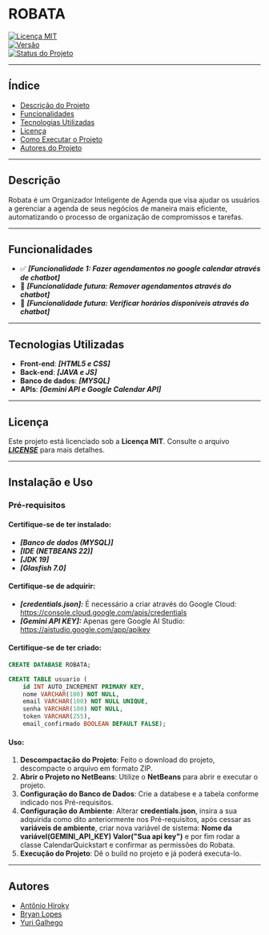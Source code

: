 # **ROBATA**

[![Licença MIT](https://img.shields.io/badge/license-MIT-blue.svg)](https://opensource.org/licenses/MIT)  
[![Versão](https://img.shields.io/badge/version-0.1.2-brightgreen.svg)](https://semver.org/)  
[![Status do Projeto](https://img.shields.io/badge/status-em%20desenvolvimento-yellow.svg)]()

---

## Índice
* [Descrição do Projeto](#descrição)
* [Funcionalidades](#funcionalidades)
* [Tecnologias Utilizadas](#tecnologias-utilizadas)
* [Licença](#licença)
* [Como Executar o Projeto](#instalação-e-uso)
* [Autores do Projeto](#autores)

---

## **Descrição**
Robata é um Organizador Inteligente de Agenda que visa ajudar os usuários a gerenciar a agenda de seus negócios de maneira mais eficiente, automatizando o processo de organização de compromissos e tarefas.

---

## **Funcionalidades**
- ✅ ***[Funcionalidade 1: Fazer agendamentos no google calendar através de chatbot]***
- 🚀 ***[Funcionalidade futura: Remover agendamentos através do chatbot]***
- 🚀 ***[Funcionalidade futura: Verificar horários disponíveis através do chatbot]***

---

## **Tecnologias Utilizadas**
- **Front-end**: ***[HTML5 e CSS]***
- **Back-end**: ***[JAVA e JS]***
- **Banco de dados**: ***[MYSQL]***
- **APIs**: ***[Gemini API e Google Calendar API]***

---

## **Licença**
Este projeto está licenciado sob a **Licença MIT**. Consulte o arquivo ***[LICENSE](LICENSE)*** para mais detalhes.

---

## **Instalação e Uso**

### **Pré-requisitos**

#### **Certifique-se de ter instalado:**
- ***[Banco de dados (MYSQL)]***  
- ***[IDE (NETBEANS 22)]***
- ***[JDK 19]***
- ***[Glasfish 7.0]***

#### **Certifique-se de adquirir:**
- ***[credentials.json]:*** É necessário a criar através do Google Cloud: https://console.cloud.google.com/apis/credentials
- ***[Gemini API KEY]:*** Apenas gere Google AI Studio: https://aistudio.google.com/app/apikey

#### **Certifique-se de ter criado:**
```sql
CREATE DATABASE ROBATA;

CREATE TABLE usuario (
    id INT AUTO_INCREMENT PRIMARY KEY,
    nome VARCHAR(100) NOT NULL,
    email VARCHAR(100) NOT NULL UNIQUE,
    senha VARCHAR(100) NOT NULL,
    token VARCHAR(255),
    email_confirmado BOOLEAN DEFAULT FALSE);

```

#### **Uso:**

1. **Descompactação do Projeto**: Feito o download do projeto, descompacte o arquivo em formato ZIP.
2. **Abrir o Projeto no NetBeans**: Utilize o **NetBeans** para abrir e executar o projeto.
3. **Configuração do Banco de Dados**: Crie a databese e a tabela conforme indicado nos Pré-requisitos.
4. **Configuração do Ambiente**: Alterar **credentials.json**, insira a sua adquirida como dito anteriormente nos Pré-requisitos, após cessar as **variáveis de ambiente**, criar nova variável de sistema: **Nome da variável(GEMINI_API_KEY) Valor("Sua api key")** e por fim rodar a classe CalendarQuickstart e confirmar as permissões do Robata.
5. **Execução do Projeto**: Dê o build no projeto e já poderá executa-lo.

---
  
## **Autores**

* [Antônio Hiroky](https://github.com/AntonioUrata)
* [Bryan Lopes](https://github.com/BryanCSAL)
* [Yuri Galhego](https://github.com/Galhego)
